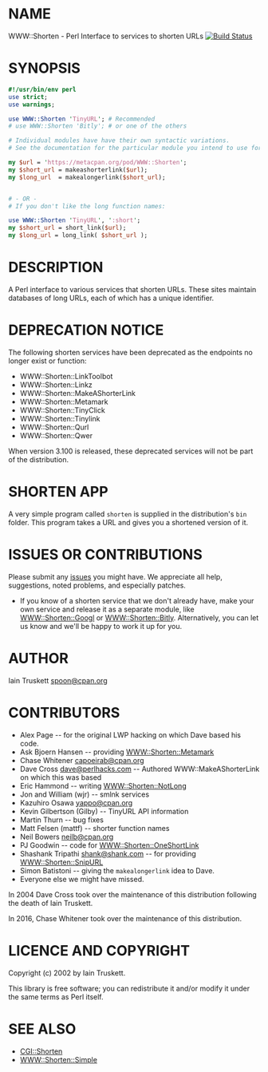 # NAME

WWW::Shorten - Perl Interface to services to shorten URLs
[![Build Status](https://travis-ci.org/p5-shorten/www-shorten.svg?branch=master)](https://travis-ci.org/p5-shorten/www-shorten)

# SYNOPSIS

```perl
#!/usr/bin/env perl
use strict;
use warnings;

use WWW::Shorten 'TinyURL'; # Recommended
# use WWW::Shorten 'Bitly'; # or one of the others

# Individual modules have have their own syntactic variations.
# See the documentation for the particular module you intend to use for details

my $url = 'https://metacpan.org/pod/WWW::Shorten';
my $short_url = makeashorterlink($url);
my $long_url  = makealongerlink($short_url);


# - OR -
# If you don't like the long function names:

use WWW::Shorten 'TinyURL', ':short';
my $short_url = short_link($url);
my $long_url = long_link( $short_url );
```

# DESCRIPTION

A Perl interface to various services that shorten URLs. These sites maintain
databases of long URLs, each of which has a unique identifier.

# DEPRECATION NOTICE

The following shorten services have been deprecated as the endpoints no longer
exist or function:

- WWW::Shorten::LinkToolbot
- WWW::Shorten::Linkz
- WWW::Shorten::MakeAShorterLink
- WWW::Shorten::Metamark
- WWW::Shorten::TinyClick
- WWW::Shorten::Tinylink
- WWW::Shorten::Qurl
- WWW::Shorten::Qwer

When version 3.100 is released, these deprecated services will not be part of
the distribution.

# SHORTEN APP

A very simple program called `shorten` is supplied in the
distribution's `bin` folder. This program takes a URL and
gives you a shortened version of it.

# ISSUES OR CONTRIBUTIONS

Please submit any [issues](https://github.com/p5-shorten/www-shorten/issues) you
might have.  We appreciate all help, suggestions, noted problems, and especially patches.

*  If you know of a shorten service that we don't already have, make your own
service and release it as a separate module, like
[WWW::Shorten::Googl](https://metacpan.org/pod/WWW::Shorten::Googl) or [WWW::Shorten::Bitly](https://metacpan.org/pod/WWW::Shorten::Bitly).
Alternatively, you can let us know and we'll be happy to work it up for you.

# AUTHOR

Iain Truskett spoon@cpan.org

# CONTRIBUTORS

- Alex Page -- for the original LWP hacking on which Dave based his code.
- Ask Bjoern Hansen -- providing [WWW::Shorten::Metamark](https://metacpan.org/pod/WWW::Shorten::Metamark)
- Chase Whitener capoeirab@cpan.org
- Dave Cross dave@perlhacks.com -- Authored WWW::MakeAShorterLink on which this was based
- Eric Hammond -- writing [WWW::Shorten::NotLong](https://metacpan.org/pod/WWW::Shorten::NotLong)
- Jon and William (wjr) -- smlnk services
- Kazuhiro Osawa yappo@cpan.org
- Kevin Gilbertson (Gilby) -- TinyURL API information
- Martin Thurn -- bug fixes
- Matt Felsen (mattf) -- shorter function names
- Neil Bowers neilb@cpan.org
- PJ Goodwin -- code for [WWW::Shorten::OneShortLink](https://metacpan.org/pod/WWW::Shorten::OneShortLink)
- Shashank Tripathi shank@shank.com -- for providing [WWW::Shorten::SnipURL](https://metacpan.org/pod/WWW::Shorten::SnipURL)
- Simon Batistoni -- giving the `makealongerlink` idea to Dave.
- Everyone else we might have missed.

In 2004 Dave Cross took over the maintenance of this distribution
following the death of Iain Truskett.

In 2016, Chase Whitener took over the maintenance of this distribution.

# LICENCE AND COPYRIGHT

Copyright (c) 2002 by Iain Truskett.

This library is free software; you can redistribute it and/or modify it under the same terms as Perl itself.

# SEE ALSO

- [CGI::Shorten](https://metacpan.org/pod/CGI::Shorten)
- [WWW::Shorten::Simple](https://metacpan.org/pod/WWW::Shorten::Simple)
